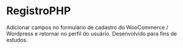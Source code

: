 # RegistroPHP
Adicionar campos no formulário de cadastro do WooCommerce / Wordpress e retornar no perfil do usuário. Desenvolvido para fins de estudos.
